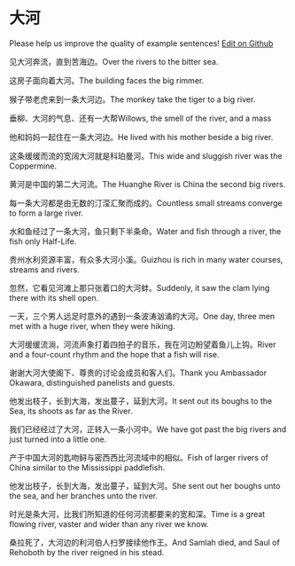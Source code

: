 # 大河

Please help us improve the quality of example sentences! [Edit on Github](https://github.com/jiyushe/jiyu-example-sentence-source/blob/main/chinese/dahe_1.md)

<p><span class="chinese">见大河奔流，直到苦海边。</span><span class="english">Over the rivers to the bitter sea.</span></p>

<p><span class="chinese">这房子面向着大河。</span><span class="english">The building faces the big rimmer.</span></p>

<p><span class="chinese">猴子带老虎来到一条大河边。</span><span class="english">The monkey take the tiger to a big river.</span></p>

<p><span class="chinese">垂柳、大河的气息、还有一大帮</span><span class="english">Willows, the smell of the river, and a mass</span></p>

<p><span class="chinese">他和妈妈一起住在一条大河边。</span><span class="english">He lived with his mother beside a big river.</span></p>

<p><span class="chinese">这条缓缓而流的宽阔大河就是科珀曼河。</span><span class="english">This wide and sluggish river was the Coppermine.</span></p>

<p><span class="chinese">黄河是中国的第二大河流。</span><span class="english">The Huanghe River is China the second big rivers.</span></p>

<p><span class="chinese">每一条大河都是由无数的汀滢汇聚而成的。</span><span class="english">Countless small streams converge to form a large river.</span></p>

<p><span class="chinese">水和鱼经过了一条大河，鱼只剩下半条命。</span><span class="english">Water and fish through a river, the fish only Half-Life.</span></p>

<p><span class="chinese">贵州水利资源丰富，有众多大河小溪。</span><span class="english">Guizhou is rich in many water courses, streams and rivers.</span></p>

<p><span class="chinese">忽然，它看见河滩上那只张着口的大河蚌。</span><span class="english">Suddenly, it saw the clam lying there with its shell open.</span></p>

<p><span class="chinese">一天，三个男人远足时意外的遇到一条波涛汹涌的大河。</span><span class="english">One day, three men met with a huge river, when they were hiking.</span></p>

<p><span class="chinese">大河缓缓流淌，河流声象打着四拍子的音乐，我在河边盼望着鱼儿上钩。</span><span class="english">River and a four-count rhythm and the hope that a fish will rise.</span></p>

<p><span class="chinese">谢谢大河大使阁下、尊贵的讨论会成员和客人们。</span><span class="english">Thank you Ambassador Okawara, distinguished panelists and guests.</span></p>

<p><span class="chinese">他发出枝子，长到大海，发出蔓子，延到大河。</span><span class="english">It sent out its boughs to the Sea, its shoots as far as the River.</span></p>

<p><span class="chinese">我们已经经过了大河，正转入一条小河中。</span><span class="english">We have got past the big rivers and just turned into a little one.</span></p>

<p><span class="chinese">产于中国大河的匙吻鲟与密西西比河流域中的相似。</span><span class="english">Fish of larger rivers of China similar to the Mississippi paddlefish.</span></p>

<p><span class="chinese">他发出枝子，长到大海，发出蔓子，延到大河。</span><span class="english">She sent out her boughs unto the sea, and her branches unto the river.</span></p>

<p><span class="chinese">时光是条大河，比我们所知道的任何河流都要来的宽和深。</span><span class="english">Time is a great flowing river, vaster and wider than any river we know.</span></p>

<p><span class="chinese">桑拉死了，大河边的利河伯人扫罗接续他作王。</span><span class="english">And Samlah died, and Saul of Rehoboth by the river reigned in his stead.</span></p>

